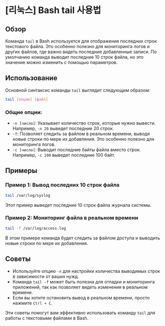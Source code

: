 # [리눅스] Bash tail 사용법

## Обзор
Команда `tail` в Bash используется для отображения последних строк текстового файла. Это особенно полезно для мониторинга логов и других файлов, где важно видеть последние добавленные записи. По умолчанию команда выводит последние 10 строк файла, но это значение можно изменить с помощью параметров.

## Использование
Основной синтаксис команды `tail` выглядит следующим образом:

```bash
tail [опции] [файл]
```

### Общие опции:
- `-n [число]`: Указывает количество строк, которые нужно вывести. Например, `-n 20` выведет последние 20 строк.
- `-f`: Позволяет следить за файлом в реальном времени, выводя новые строки по мере их добавления. Это особенно полезно для мониторинга логов.
- `-c [число]`: Выводит последние байты файла вместо строк. Например, `-c 100` выведет последние 100 байт.

## Примеры
### Пример 1: Вывод последних 10 строк файла
```bash
tail /var/log/syslog
```
Этот пример выведет последние 10 строк файла журнала системы.

### Пример 2: Мониторинг файла в реальном времени
```bash
tail -f /var/log/access.log
```
В этом примере команда будет следить за файлом доступа и выводить новые строки по мере их добавления.

## Советы
- Используйте опцию `-n` для настройки количества выводимых строк в зависимости от ваших нужд.
- Команда `tail -f` может быть полезна для отладки и мониторинга приложений, так как позволяет видеть изменения в реальном времени.
- Если вы хотите остановить вывод в реальном времени, просто нажмите `Ctrl + C`.

Эти советы помогут вам эффективно использовать команду `tail` для работы с текстовыми файлами в Bash.